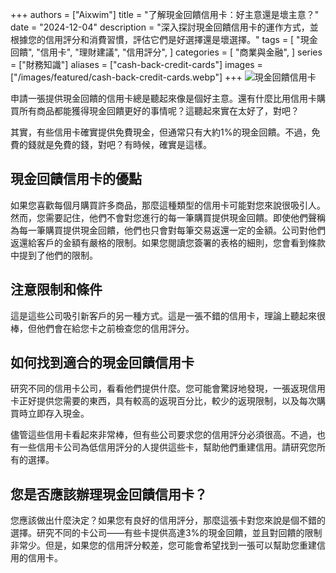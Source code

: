 +++
authors = ["Aixwim"]
title = "了解現金回饋信用卡：好主意還是壞主意？"
date = "2024-12-04"
description = "深入探討現金回饋信用卡的運作方式，並根據您的信用評分和消費習慣，評估它們是好選擇還是壞選擇。"
tags = [
    "現金回饋",
    "信用卡",
    "理財建議",
    "信用評分",
]
categories = [
    "商業與金融",
]
series = ["財務知識"]
aliases = ["cash-back-credit-cards"]
images = ["/images/featured/cash-back-credit-cards.webp"]
+++
![現金回饋信用卡](/images/featured/cash-back-credit-cards.webp)

申請一張提供現金回饋的信用卡總是聽起來像是個好主意。還有什麼比用信用卡購買所有商品都能獲得現金回饋更好的事情呢？這聽起來實在太好了，對吧？

其實，有些信用卡確實提供免費現金，但通常只有大約1%的現金回饋。不過，免費的錢就是免費的錢，對吧？有時候，確實是這樣。

<!--more-->

## 現金回饋信用卡的優點

如果您喜歡每個月購買許多商品，那麼這種類型的信用卡可能對您來說很吸引人。然而，您需要記住，他們不會對您進行的每一筆購買提供現金回饋。即使他們聲稱為每一筆購買提供現金回饋，他們也只會對每筆交易返還一定的金額。公司對他們返還給客戶的金額有嚴格的限制。如果您閱讀您簽署的表格的細則，您會看到條款中提到了他們的限制。

## 注意限制和條件

這是這些公司吸引新客戶的另一種方式。這是一張不錯的信用卡，理論上聽起來很棒，但他們會在給您卡之前檢查您的信用評分。

## 如何找到適合的現金回饋信用卡

研究不同的信用卡公司，看看他們提供什麼。您可能會驚訝地發現，一張返現信用卡正好提供您需要的東西，具有較高的返現百分比，較少的返現限制，以及每次購買時立即存入現金。

儘管這些信用卡看起來非常棒，但有些公司要求您的信用評分必須很高。不過，也有一些信用卡公司為低信用評分的人提供這些卡，幫助他們重建信用。請研究您所有的選擇。

## 您是否應該辦理現金回饋信用卡？

您應該做出什麼決定？如果您有良好的信用評分，那麼這張卡對您來說是個不錯的選擇。研究不同的卡公司——有些卡提供高達3%的現金回饋，並且對回饋的限制非常少。但是，如果您的信用評分較差，您可能會希望找到一張可以幫助您重建信用的信用卡。
